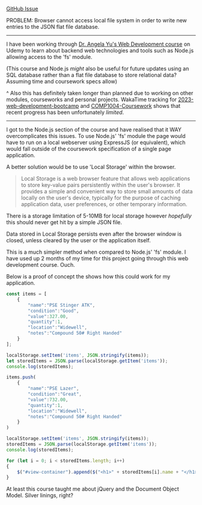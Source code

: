 [GitHub Issue](https://github.com/users/corey-richardson/projects/4/views/1?pane=issue&itemId=46057794)

PROBLEM: Browser cannot access local file system in order to write new entries to the JSON flat file database.

---

I have been working through [Dr. Angela Yu's Web Development course](https://www.udemy.com/course/the-complete-web-development-bootcamp/) on Udemy to learn about backend web technologies and tools such as Node.js allowing access to the 'fs' module.

(This course and Node.js *might* also be useful for future updates using an SQL database rather than a flat file database to store relational data? Assuming time and coursework specs allow)

^ Also this has definitely taken longer than planned due to working on other modules, courseworks and personal projects. WakaTime tracking for [2023-web-development-bootcamp](https://wakatime.com/@coreyrichardson/projects/qxrhpwtvmm?start=2023-10-01&end=2024-04-30) and [COMP1004-Coursework](https://wakatime.com/@coreyrichardson/projects/ndvtnsilnw?start=2023-10-01&end=2024-04-30) shows that recent progress has been unfortunately *limited*. 

---

I got to the Node.js section of the course and have realised that it WAY overcomplicates this issues. To use Node.js' 'fs' module the page would have to run on a local webserver using ExpressJS (or equivalent), which would fall outside of the coursework specification of a single page application.

A better solution would be to use 'Local Storage' within the browser.

> Local Storage is a web browser feature that allows web applications to store key-value pairs persistently within the user's browser. It provides a simple and convenient way to store small amounts of data locally on the user's device, typically for the purpose of caching application data, user preferences, or other temporary information.

There is a storage limitation of 5-10MB for local storage however *hopefully* this should never get hit by a simple JSON file.

Data stored in Local Storage persists even after the browser window is closed, unless cleared by the user or the application itself.

This is a much simpler method when compared to Node.js' 'fs' module. I have used up 2 months of my time for this project going through this web development course. Ouch.

Below is a proof of concept the shows how this could work for my application.

```js
const items = [
    {
        "name":"PSE Stinger ATK",
        "condition":"Good",
        "value":327.00,
        "quantity":1,
        "location":"Widewell",
        "notes":"Compound 50# Right Handed"
    }
];

localStorage.setItem('items', JSON.stringify(items));
let storedItems = JSON.parse(localStorage.getItem('items'));
console.log(storedItems);

items.push(
    {
        "name":"PSE Lazer",
        "condition":"Great",
        "value":732.00,
        "quantity":1,
        "location":"Widewell",
        "notes":"Compound 50# Right Handed"
    }
)

localStorage.setItem('items', JSON.stringify(items));
storedItems = JSON.parse(localStorage.getItem('items'));
console.log(storedItems);

for (let i = 0; i < storedItems.length; i++)
{
    $("#view-container").append($("<h1>" + storedItems[i].name + "</h1>"));
}
```

At least this course taught me about jQuery and the Document Object Model. Silver linings, right?
